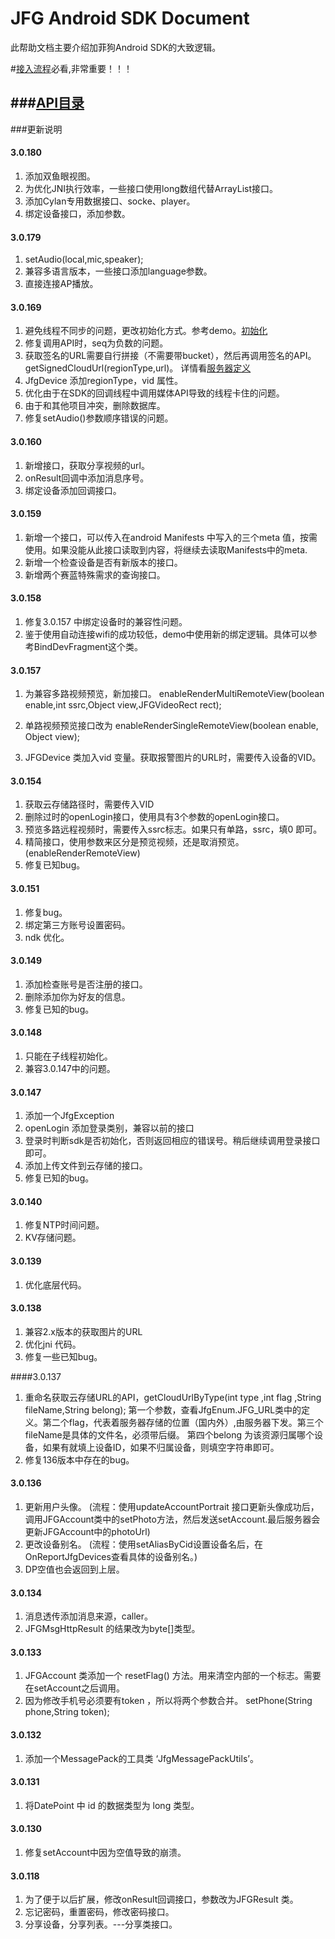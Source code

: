 # JFG Android SDK Document

  此帮助文档主要介绍加菲狗Android SDK的大致逻辑。

#[接入流程](doc/API/SDK.md)必看,非常重要！！！

###[API目录](doc/API/SUMMARY.md)
---

###更新说明

#### 3.0.180
  1. 添加双鱼眼视图。
  2. 为优化JNI执行效率，一些接口使用long数组代替ArrayList接口。
  3. 添加Cylan专用数据接口、socke、player。
  4. 绑定设备接口，添加参数。

#### 3.0.179
  1. setAudio(local,mic,speaker);
  2. 兼容多语言版本，一些接口添加language参数。
  3. 直接连接AP播放。

#### 3.0.169
  1. 避免线程不同步的问题，更改初始化方式。参考demo。[初始化](doc/API/SDK.md)
  2. 修复调用API时，seq为负数的问题。
  3. 获取签名的URL需要自行拼接（不需要带bucket），然后再调用签名的API。 getSignedCloudUrl(regionType,url)。
  详情看[服务器定义](https://github.com/cylankj/IoTKit-MsgDefine/blob/master/dpid_msg_define/server_cfg_msg_define.md#dpidcloudstorage--3)
  4. JfgDevice 添加regionType，vid 属性。
  5. 优化由于在SDK的回调线程中调用媒体API导致的线程卡住的问题。
  6. 由于和其他项目冲突，删除数据库。
  7. 修复setAudio()参数顺序错误的问题。

#### 3.0.160
  1. 新增接口，获取分享视频的url。
  2. onResult回调中添加消息序号。
  3. 绑定设备添加回调接口。

#### 3.0.159
  1. 新增一个接口，可以传入在android Manifests 中写入的三个meta 值，按需使用。如果没能从此接口读取到内容，将继续去读取Manifests中的meta.
  2. 新增一个检查设备是否有新版本的接口。
  3. 新增两个赛蓝特殊需求的查询接口。

#### 3.0.158
  1. 修复3.0.157 中绑定设备时的兼容性问题。
  2. 鉴于使用自动连接wifi的成功较低，demo中使用新的绑定逻辑。具体可以参考BindDevFragment这个类。

#### 3.0.157
  1. 为兼容多路视频预览，新加接口。
     enableRenderMultiRemoteView(boolean enable,int ssrc,Object view,JFGVideoRect rect);

 2. 单路视频预览接口改为
    enableRenderSingleRemoteView(boolean enable, Object view);

 3. JFGDevice 类加入vid 变量。获取报警图片的URL时，需要传入设备的VID。

#### 3.0.154
  1. 获取云存储路径时，需要传入VID
  2. 删除过时的openLogin接口，使用具有3个参数的openLogin接口。
  3. 预览多路远程视频时，需要传入ssrc标志。如果只有单路，ssrc，填0 即可。
  4. 精简接口，使用参数来区分是预览视频，还是取消预览。(enableRenderRemoteView)
  5. 修复已知bug。

#### 3.0.151
  1. 修复bug。
  2. 绑定第三方账号设置密码。
  3. ndk 优化。

#### 3.0.149 
  1. 添加检查账号是否注册的接口。
  2. 删除添加你为好友的信息。
  3. 修复已知的bug。

#### 3.0.148
  1. 只能在子线程初始化。
  2. 兼容3.0.147中的问题。

#### 3.0.147
  1. 添加一个JfgException
  2. openLogin 添加登录类别，兼容以前的接口
  3. 登录时判断sdk是否初始化，否则返回相应的错误号。稍后继续调用登录接口即可。
  4. 添加上传文件到云存储的接口。
  5. 修复已知的bug。 

#### 3.0.140
  1. 修复NTP时间问题。
  2. KV存储问题。
  
#### 3.0.139
  1. 优化底层代码。 
  
#### 3.0.138
  1. 兼容2.x版本的获取图片的URL
  2. 优化jni 代码。
  3. 修复一些已知bug。

####3.0.137
  1. 重命名获取云存储URL的API，getCloudUrlByType(int type ,int flag ,String fileName,String belong);
   第一个参数，查看JfgEnum.JFG_URL类中的定义。第二个flag，代表着服务器存储的位置（国内外）,由服务器下发。第三个fileName是具体的文件名，必须带后缀。
   第四个belong 为该资源归属哪个设备，如果有就填上设备ID，如果不归属设备，则填空字符串即可。
  2. 修复136版本中存在的bug。 

#### 3.0.136
  1. 更新用户头像。 (流程：使用updateAccountPortrait 接口更新头像成功后，
  调用JFGAccount类中的setPhoto方法，然后发送setAccount.最后服务器会更新JFGAccount中的photoUrl)
  2. 更改设备别名。 (流程：使用setAliasByCid设置设备名后，在OnReportJfgDevices查看具体的设备别名。)
  3. DP空值也会返回到上层。


#### 3.0.134 
  1. 消息透传添加消息来源，caller。
  2. JFGMsgHttpResult 的结果改为byte[]类型。

#### 3.0.133
  1. JFGAccount 类添加一个 resetFlag() 方法。用来清空内部的一个标志。需要在setAccount之后调用。
  2. 因为修改手机号必须要有token ，所以将两个参数合并。 setPhone(String phone,String token);

#### 3.0.132
  1. 添加一个MessagePack的工具类 ‘JfgMessagePackUtils’。 
   
#### 3.0.131
  1. 将DatePoint 中 id 的数据类型为 long 类型。

#### 3.0.130
  1. 修复setAccount中因为空值导致的崩溃。

#### 3.0.118
  1. 为了便于以后扩展，修改onResult回调接口，参数改为JFGResult 类。
  2. 忘记密码，重置密码，修改密码接口。
  3. 分享设备，分享列表。---分享类接口。

  
